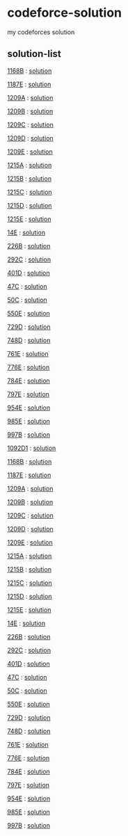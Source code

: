 # codeforce-solution
my codeforces solution

## solution-list

[1168B](https://codeforces.com/problemset/problem/1168/B) : [solution](https://github.com/zuhiul/codeforce-solution/blob/master/1168/B.cpp)

[1187E](https://codeforces.com/problemset/problem/1187/E) : [solution](https://github.com/zuhiul/codeforce-solution/blob/master/1187/E.cpp)

[1209A](https://codeforces.com/problemset/problem/1209/A) : [solution](https://github.com/zuhiul/codeforce-solution/blob/master/1209/A.cpp)

[1209B](https://codeforces.com/problemset/problem/1209/B) : [solution](https://github.com/zuhiul/codeforce-solution/blob/master/1209/B.cpp)

[1209C](https://codeforces.com/problemset/problem/1209/C) : [solution](https://github.com/zuhiul/codeforce-solution/blob/master/1209/C.cpp)

[1209D](https://codeforces.com/problemset/problem/1209/D) : [solution](https://github.com/zuhiul/codeforce-solution/blob/master/1209/D.cpp)

[1209E](https://codeforces.com/problemset/problem/1209/E) : [solution](https://github.com/zuhiul/codeforce-solution/blob/master/1209/E.cpp)

[1215A](https://codeforces.com/problemset/problem/1215/A) : [solution](https://github.com/zuhiul/codeforce-solution/blob/master/1215/A.cpp)

[1215B](https://codeforces.com/problemset/problem/1215/B) : [solution](https://github.com/zuhiul/codeforce-solution/blob/master/1215/B.cpp)

[1215C](https://codeforces.com/problemset/problem/1215/C) : [solution](https://github.com/zuhiul/codeforce-solution/blob/master/1215/C.cpp)

[1215D](https://codeforces.com/problemset/problem/1215/D) : [solution](https://github.com/zuhiul/codeforce-solution/blob/master/1215/D.cpp)

[1215E](https://codeforces.com/problemset/problem/1215/E) : [solution](https://github.com/zuhiul/codeforce-solution/blob/master/1215/E.cpp)

[14E](https://codeforces.com/problemset/problem/14/E) : [solution](https://github.com/zuhiul/codeforce-solution/blob/master/14/E.cpp)

[226B](https://codeforces.com/problemset/problem/226/B) : [solution](https://github.com/zuhiul/codeforce-solution/blob/master/226/B.cpp)

[292C](https://codeforces.com/problemset/problem/292/C) : [solution](https://github.com/zuhiul/codeforce-solution/blob/master/292/C.cpp)

[401D](https://codeforces.com/problemset/problem/401/D) : [solution](https://github.com/zuhiul/codeforce-solution/blob/master/401/D.cpp)

[47C](https://codeforces.com/problemset/problem/47/C) : [solution](https://github.com/zuhiul/codeforce-solution/blob/master/47/C.cpp)

[50C](https://codeforces.com/problemset/problem/50/C) : [solution](https://github.com/zuhiul/codeforce-solution/blob/master/50/C.cpp)

[550E](https://codeforces.com/problemset/problem/550/E) : [solution](https://github.com/zuhiul/codeforce-solution/blob/master/550/E.cpp)

[729D](https://codeforces.com/problemset/problem/729/D) : [solution](https://github.com/zuhiul/codeforce-solution/blob/master/729/D.cpp)

[748D](https://codeforces.com/problemset/problem/748/D) : [solution](https://github.com/zuhiul/codeforce-solution/blob/master/748/D.cpp)

[761E](https://codeforces.com/problemset/problem/761/E) : [solution](https://github.com/zuhiul/codeforce-solution/blob/master/761/E.cpp)

[776E](https://codeforces.com/problemset/problem/776/E) : [solution](https://github.com/zuhiul/codeforce-solution/blob/master/776/E.cpp)

[784E](https://codeforces.com/problemset/problem/784/E) : [solution](https://github.com/zuhiul/codeforce-solution/blob/master/784/E.cpp)

[797E](https://codeforces.com/problemset/problem/797/E) : [solution](https://github.com/zuhiul/codeforce-solution/blob/master/797/E.cpp)

[954E](https://codeforces.com/problemset/problem/954/E) : [solution](https://github.com/zuhiul/codeforce-solution/blob/master/954/E.cpp)

[985E](https://codeforces.com/problemset/problem/985/E) : [solution](https://github.com/zuhiul/codeforce-solution/blob/master/985/E.cpp)

[997B](https://codeforces.com/problemset/problem/997/B) : [solution](https://github.com/zuhiul/codeforce-solution/blob/master/997/B.cpp)

[1092D1](https://codeforces.com/problemset/problem/1092/D1) : [solution](https://github.com/zuhiul/codeforce-solution/blob/master/1092/D1.cpp)

[1168B](https://codeforces.com/problemset/problem/1168/B) : [solution](https://github.com/zuhiul/codeforce-solution/blob/master/1168/B.cpp)

[1187E](https://codeforces.com/problemset/problem/1187/E) : [solution](https://github.com/zuhiul/codeforce-solution/blob/master/1187/E.cpp)

[1209A](https://codeforces.com/problemset/problem/1209/A) : [solution](https://github.com/zuhiul/codeforce-solution/blob/master/1209/A.cpp)

[1209B](https://codeforces.com/problemset/problem/1209/B) : [solution](https://github.com/zuhiul/codeforce-solution/blob/master/1209/B.cpp)

[1209C](https://codeforces.com/problemset/problem/1209/C) : [solution](https://github.com/zuhiul/codeforce-solution/blob/master/1209/C.cpp)

[1209D](https://codeforces.com/problemset/problem/1209/D) : [solution](https://github.com/zuhiul/codeforce-solution/blob/master/1209/D.cpp)

[1209E](https://codeforces.com/problemset/problem/1209/E) : [solution](https://github.com/zuhiul/codeforce-solution/blob/master/1209/E.cpp)

[1215A](https://codeforces.com/problemset/problem/1215/A) : [solution](https://github.com/zuhiul/codeforce-solution/blob/master/1215/A.cpp)

[1215B](https://codeforces.com/problemset/problem/1215/B) : [solution](https://github.com/zuhiul/codeforce-solution/blob/master/1215/B.cpp)

[1215C](https://codeforces.com/problemset/problem/1215/C) : [solution](https://github.com/zuhiul/codeforce-solution/blob/master/1215/C.cpp)

[1215D](https://codeforces.com/problemset/problem/1215/D) : [solution](https://github.com/zuhiul/codeforce-solution/blob/master/1215/D.cpp)

[1215E](https://codeforces.com/problemset/problem/1215/E) : [solution](https://github.com/zuhiul/codeforce-solution/blob/master/1215/E.cpp)

[14E](https://codeforces.com/problemset/problem/14/E) : [solution](https://github.com/zuhiul/codeforce-solution/blob/master/14/E.cpp)

[226B](https://codeforces.com/problemset/problem/226/B) : [solution](https://github.com/zuhiul/codeforce-solution/blob/master/226/B.cpp)

[292C](https://codeforces.com/problemset/problem/292/C) : [solution](https://github.com/zuhiul/codeforce-solution/blob/master/292/C.cpp)

[401D](https://codeforces.com/problemset/problem/401/D) : [solution](https://github.com/zuhiul/codeforce-solution/blob/master/401/D.cpp)

[47C](https://codeforces.com/problemset/problem/47/C) : [solution](https://github.com/zuhiul/codeforce-solution/blob/master/47/C.cpp)

[50C](https://codeforces.com/problemset/problem/50/C) : [solution](https://github.com/zuhiul/codeforce-solution/blob/master/50/C.cpp)

[550E](https://codeforces.com/problemset/problem/550/E) : [solution](https://github.com/zuhiul/codeforce-solution/blob/master/550/E.cpp)

[729D](https://codeforces.com/problemset/problem/729/D) : [solution](https://github.com/zuhiul/codeforce-solution/blob/master/729/D.cpp)

[748D](https://codeforces.com/problemset/problem/748/D) : [solution](https://github.com/zuhiul/codeforce-solution/blob/master/748/D.cpp)

[761E](https://codeforces.com/problemset/problem/761/E) : [solution](https://github.com/zuhiul/codeforce-solution/blob/master/761/E.cpp)

[776E](https://codeforces.com/problemset/problem/776/E) : [solution](https://github.com/zuhiul/codeforce-solution/blob/master/776/E.cpp)

[784E](https://codeforces.com/problemset/problem/784/E) : [solution](https://github.com/zuhiul/codeforce-solution/blob/master/784/E.cpp)

[797E](https://codeforces.com/problemset/problem/797/E) : [solution](https://github.com/zuhiul/codeforce-solution/blob/master/797/E.cpp)

[954E](https://codeforces.com/problemset/problem/954/E) : [solution](https://github.com/zuhiul/codeforce-solution/blob/master/954/E.cpp)

[985E](https://codeforces.com/problemset/problem/985/E) : [solution](https://github.com/zuhiul/codeforce-solution/blob/master/985/E.cpp)

[997B](https://codeforces.com/problemset/problem/997/B) : [solution](https://github.com/zuhiul/codeforce-solution/blob/master/997/B.cpp)

